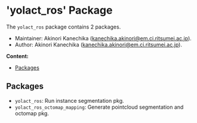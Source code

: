 # 'yolact_ros' Package

The `yolact_ros` package contains 2 packages.
*   Maintainer: Akinori Kanechika ([kanechika.akinori@em.ci.ritsumei.ac.jp](mailto:kanechika.akinori@em.ci.ritsumei.ac.jp)).
*   Author: Akinori Kanechika ([kanechika.akinori@em.ci.ritsumei.ac.jp](mailto:kanechika.akinori@em.ci.ritsumei.ac.jp)).

**Content:**

*   [Packages](#Packages)

## Packages

*   `yolact_ros`: Run instance segmentation pkg.
*   `yolact_ros_octomap_mapping`: Generate pointcloud segmentation and octomap pkg.
